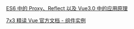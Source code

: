 [ES6 中的 Proxy、Reflect 以及 Vue3.0 中的应用原理](https://blog.csdn.net/Creabine/article/details/87811207)

[7x3 精读 Vue 官方文档 - 组件实例](https://juejin.cn/post/6989548194640166943)
